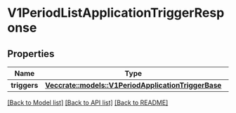 # V1PeriodListApplicationTriggerResponse

## Properties

Name | Type | Description | Notes
------------ | ------------- | ------------- | -------------
**triggers** | [**Vec<crate::models::V1PeriodApplicationTriggerBase>**](v1.ApplicationTriggerBase.md) |  | 

[[Back to Model list]](../README.md#documentation-for-models) [[Back to API list]](../README.md#documentation-for-api-endpoints) [[Back to README]](../README.md)


